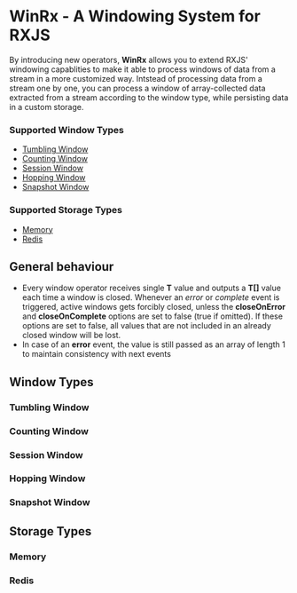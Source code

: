 # WinRx - A Windowing System for RXJS

By introducing new operators, **WinRx** allows you to extend RXJS' windowing capablities to make it able to process windows of data from a stream in a more customized way. Intstead of processing data from a stream one by one, you can process a window of array-collected data extracted from a stream according to the window type, while persisting data in a custom storage.
### Supported Window Types
- [Tumbling Window](#tumbling-window)
- [Counting Window](#counting-window)
- [Session Window](#session-window)
- [Hopping Window](#hopping-window)
- [Snapshot Window](#snapshot-window)

### Supported Storage Types
- [Memory](#memory)
- [Redis](#redis)

## General behaviour
- Every window operator receives single **T** value and outputs a **T[]** value each time a window is closed. Whenever an *error* or *complete* event is triggered, active windows gets forcibly closed, unless the **closeOnError** and **closeOnComplete** options are set to false (true if omitted). If these options are set to false, all values that are not included in an already closed window will be lost.
- In case of an **error** event, the value is still passed as an array of length 1 to maintain consistency with next events

## Window Types
### Tumbling Window

### Counting Window

### Session Window

### Hopping Window

### Snapshot Window

## Storage Types

### Memory

### Redis